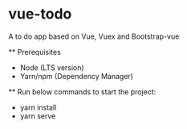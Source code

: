 # vue-todo
A to do app based on Vue, Vuex and Bootstrap-vue

** Prerequisites
- Node (LTS version)
- Yarn/npm (Dependency Manager)

** Run below commands to start the project:
- yarn install
- yarn serve
